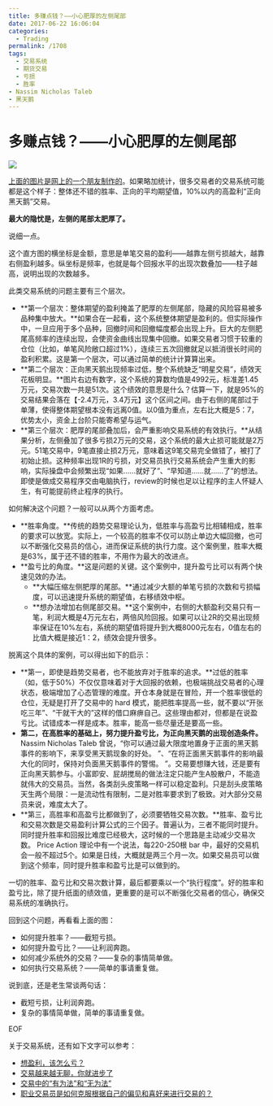 ```yaml
---
title: 多赚点钱？——小心肥厚的左侧尾部
date: 2017-06-22 16:06:04
categories:
  - Trading
permalink: /1708
tags:
  - 交易系统
  - 期货交易
  - 亏损
  - 胜率
- Nassim Nicholas Taleb
- 黑天鹅
---
```


# 多赚点钱？——小心肥厚的左侧尾部

![][image-1]

[上面的图片是网上的一个朋友制作的][1]。如果略加统计，很多交易者的交易系统可能都是这个样子：整体还不错的胜率、正向的平均期望值，10%以内的高盈利“正向黑天鹅”交易。

**最大的隐忧是，左侧的尾部太肥厚了。**

说细一点。

这个直方图的横坐标是金额，意思是单笔交易的盈利——越靠左侧亏损越大，越靠右侧盈利越多。纵坐标是频率，也就是每个回报水平的出现次数叠加——柱子越高，说明出现的次数越多。

此类交易系统的问题主要有三个层次。

- **第一个层次：整体期望的盈利掩盖了肥厚的左侧尾部，隐藏的风险容易被多品种集中放大。**如果合在一起看，这个系统整体期望是盈利的。但实际操作中，一旦应用于多个品种，回撤时间和回撤幅度都会出现上升。巨大的左侧肥尾高频率的连续出现，会使资金曲线出现集中回撤。如果交易者习惯于较重的仓位（比如，单笔风险敞口超过1%），连续三五次回撤就足以抵消很长时间的盈利积累。这是第一个层次，可以通过简单的统计计算算出来。
- **第二个层次：正向黑天鹅出现频率过低，整个系统缺乏“明星交易”，绩效天花板明显。**图片右边有数字，这个系统的算数均值是4992元，标准差1.45万元，交易次数一共是51次。这个绩效的意思是什么？估算一下，就是95%的交易结果会落在【-2.4万元，3.4万元】这个区间之间。由于右侧的尾部过于单薄，使得整体期望根本没有远离0值。以0值为重点，左右比大概是5：7，优势太小，资金上台阶只能寄希望与运气。
- **第三个层次：肥厚的尾部叠加后，会严重影响交易系统的有效执行。**从结果分析，左侧叠加了很多亏损2万元的交易，这个系统的最大止损可能就是2万元。51笔交易中，9笔直接止损2万元，意味着这9笔交易完全做错了，被打了初始止损。这种频率出现1R的亏损，对交易员执行交易系统会产生重大的影响，实际操盘中会频繁出现“如果……就好了”、“早知道……就……了”的想法。即使是做成交易程序交由电脑执行，review的时候也足以让程序的主人怀疑人生，有可能提前终止程序的执行。

如何解决这个问题？一般可以从两个方面考虑。

- **胜率角度。**传统的趋势交易理论认为，低胜率与高盈亏比相辅相成，胜率的要求可以放宽。实际上，一个较高的胜率不仅可以防止单边大幅回撤，也可以不断强化交易员的信心，进而保证系统的执行力度。这个案例里，胜率大概是63%，属于还不错的胜率，不用作为最大的改进点。
- **盈亏比的角度。**这是问题的关键。这个案例中，提升盈亏比可以有两个快速见效的办法。
  - **大幅压缩左侧肥厚的尾部。**通过减少大额的单笔亏损的次数和亏损幅度，可以迅速提升系统的期望值，右移绩效中枢。
  - **想办法增加右侧尾部交易。**这个案例中，右侧的大额盈利交易只有一笔，利润大概是4万元左右，两倍风险回报。如果可以让2R的交易出现频率保证在10%左右，系统的期望值将提升到大概8000元左右，0值左右的比值大概是接近1：2，绩效会提升很多。

脱离这个具体的案例，可以得出如下的启示：

- **第一，即使是趋势交易者，也不能放弃对于胜率的追求。**过低的胜率（如，低于50%）不仅仅意味着对于大回报的依赖，也极端挑战交易者的心理状态，极端增加了心态管理的难度。开仓本身就是在冒险，开一个胜率很低的仓位，无疑是打开了交易中的 hard 模式，能把胜率提高一些，就不要以“开张吃三年”、“干就干大的”这样的借口麻痹自己。这些理由都对，但都是在说盈亏比。试错成本一样是成本。胜率，能高一些尽量还是要高一些。
- **第二，在高胜率的基础上，努力提升盈亏比，为正向黑天鹅的出现创造条件。** Nassim Nicholas Taleb 曾说，“你可以通过最大限度地置身于正面的黑天鹅事件的影响下，来享受黑天鹅现象的好处。 ”、“在将正面黑天鹅事件的影响最大化的同时，保持对负面黑天鹅事件的警惕。 ”。交易要想赚大钱，还是要有正向黑天鹅参与。小富即安、屁胡搅局的做法注定只能产生A股散户，不能造就伟大的交易员。当然，各类刮头皮策略一样可以稳定盈利。只是刮头皮策略天生两个局限：一是流动性有限制，二是对胜率要求到了极致。对大部分交易员来说，难度太大了。
- **第三，高胜率和高盈亏比都做到了，必须要牺牲交易次数。**胜率、盈亏比和交易次数是交易盈利计算公式的三个因子。普遍认为，三者不能同时提升。同时提升胜率和回报比难度已经极大，这时候的一个思路是主动减少交易次数。 Price Action 理论中有一个说法，每220-250根 bar 中，最好的交易机会一般不超过5个。如果是日线，大概就是两三个月一次。如果交易员可以做到这个频率，同时提升胜率和盈亏比是可以做到的。

一切的胜率、盈亏比和交易次数计算，最后都要乘以一个“执行程度”。好的胜率和盈亏比，除了提升纸面的绩效值，更重要的是可以不断强化交易者的信心，确保交易系统的准确执行。

回到这个问题，再看看上面的图：

- 如何提升胜率？——截短亏损。
- 如何提升盈亏比？——让利润奔跑。
- 如何减少系统外的交易？——复杂的事情简单做。
- 如何执行交易系统？——简单的事请重复做。


说到底，还是老生常谈两句话：

- 截短亏损，让利润奔跑。
- 复杂的事情简单做，简单的事请重复做。

EOF

关于交易系统，还有如下文字可以参考：
- [想盈利，该怎么亏？][2]
- [交易越来越无聊，你就进步了][3]
- [交易中的“有为法”和“无为法”][4]
- [职业交易员是如何克服根据自己的偏见和喜好来进行交易的？][5]

[1]:	https://www.zhihu.com/question/27429790/answer/187124693
[2]:	http://kangjian.net/blog/1706/
[3]:	http://kangjian.net/blog/1523/
[4]:	http://kangjian.net/blog/1503/
[5]:	http://kangjian.net/blog/1489/

[image-1]:	http://kangjian.net/images/2017/06/2017-06-22-zhifangtu.png
